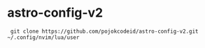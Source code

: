 # astro-config-v2
```
 git clone https://github.com/pojokcodeid/astro-config-v2.git ~/.config/nvim/lua/user

```
